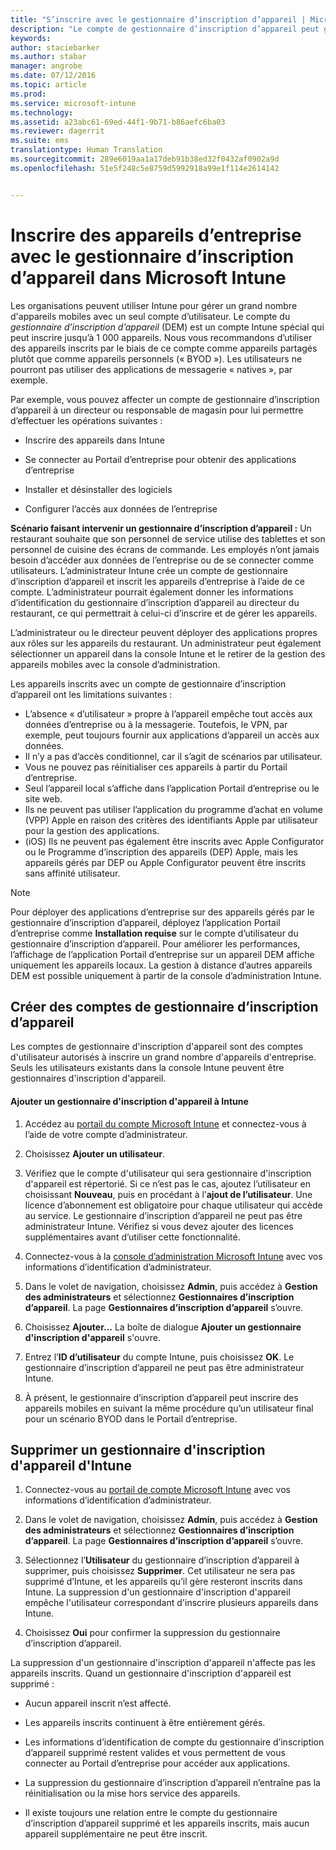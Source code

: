 ```yaml
---
title: "S’inscrire avec le gestionnaire d’inscription d’appareil | Microsoft Intune"
description: "Le compte de gestionnaire d’inscription d’appareil peut gérer un grand nombre d’appareils mobiles d’entreprise partagés avec un seul compte d’utilisateur."
keywords: 
author: staciebarker
ms.author: stabar
manager: angrobe
ms.date: 07/12/2016
ms.topic: article
ms.prod: 
ms.service: microsoft-intune
ms.technology: 
ms.assetid: a23abc61-69ed-44f1-9b71-b86aefc6ba03
ms.reviewer: dagerrit
ms.suite: ems
translationtype: Human Translation
ms.sourcegitcommit: 289e6019aa1a17deb91b38ed32f0432af0902a9d
ms.openlocfilehash: 51e5f248c5e8759d5992918a99e1f114e2614142


---
```



# <a name="enroll-corporateowned-devices-with-the-device-enrollment-manager-in-microsoft-intune"></a>Inscrire des appareils d’entreprise avec le gestionnaire d’inscription d’appareil dans Microsoft Intune
Les organisations peuvent utiliser Intune pour gérer un grand nombre d'appareils mobiles avec un seul compte d’utilisateur. Le compte du *gestionnaire d’inscription d’appareil* (DEM) est un compte Intune spécial qui peut inscrire jusqu’à 1 000 appareils. Nous vous recommandons d’utiliser des appareils inscrits par le biais de ce compte comme appareils partagés plutôt que comme appareils personnels (« BYOD »). Les utilisateurs ne pourront pas utiliser des applications de messagerie « natives », par exemple.

Par exemple, vous pouvez affecter un compte de gestionnaire d’inscription d’appareil à un directeur ou responsable de magasin pour lui permettre d’effectuer les opérations suivantes :

-   Inscrire des appareils dans Intune

-   Se connecter au Portail d’entreprise pour obtenir des applications d’entreprise

-   Installer et désinstaller des logiciels

-   Configurer l’accès aux données de l’entreprise


**Scénario faisant intervenir un gestionnaire d’inscription d’appareil :** Un restaurant souhaite que son personnel de service utilise des tablettes et son personnel de cuisine des écrans de commande. Les employés n’ont jamais besoin d’accéder aux données de l’entreprise ou de se connecter comme utilisateurs. L’administrateur Intune crée un compte de gestionnaire d’inscription d’appareil et inscrit les appareils d’entreprise à l’aide de ce compte. L’administrateur pourrait également donner les informations d’identification du gestionnaire d’inscription d’appareil au directeur du restaurant, ce qui permettrait à celui-ci d’inscrire et de gérer les appareils.

L’administrateur ou le directeur peuvent déployer des applications propres aux rôles sur les appareils du restaurant. Un administrateur peut également sélectionner un appareil dans la console Intune et le retirer de la gestion des appareils mobiles avec la console d’administration.

Les appareils inscrits avec un compte de gestionnaire d’inscription d’appareil ont les limitations suivantes :
  - L’absence « d’utilisateur » propre à l’appareil empêche tout accès aux données d’entreprise ou à la messagerie. Toutefois, le VPN, par exemple, peut toujours fournir aux applications d’appareil un accès aux données.
  - Il n’y a pas d’accès conditionnel, car il s’agit de scénarios par utilisateur.
  - Vous ne pouvez pas réinitialiser ces appareils à partir du Portail d’entreprise.
  - Seul l’appareil local s’affiche dans l’application Portail d’entreprise ou le site web.
  - Ils ne peuvent pas utiliser l’application du programme d’achat en volume (VPP) Apple en raison des critères des identifiants Apple par utilisateur pour la gestion des applications.
  - (iOS) Ils ne peuvent pas également être inscrits avec Apple Configurator ou le Programme d’inscription des appareils (DEP) Apple, mais les appareils gérés par DEP ou Apple Configurator peuvent être inscrits sans affinité utilisateur.

> [!NOTE]
> Pour déployer des applications d’entreprise sur des appareils gérés par le gestionnaire d’inscription d’appareil, déployez l’application Portail d’entreprise comme **Installation requise** sur le compte d’utilisateur du gestionnaire d’inscription d’appareil.
> Pour améliorer les performances, l’affichage de l’application Portail d’entreprise sur un appareil DEM affiche uniquement les appareils locaux. La gestion à distance d’autres appareils DEM est possible uniquement à partir de la console d’administration Intune.

## <a name="create-device-enrollment-manager-accounts"></a>Créer des comptes de gestionnaire d’inscription d’appareil
Les comptes de gestionnaire d'inscription d'appareil sont des comptes d'utilisateur autorisés à inscrire un grand nombre d'appareils d'entreprise. Seuls les utilisateurs existants dans la console Intune peuvent être gestionnaires d'inscription d'appareil.

#### <a name="add-a-device-enrollment-manager-to-intune"></a>Ajouter un gestionnaire d'inscription d'appareil à Intune

1.  Accédez au [portail du compte Microsoft Intune](http://go.microsoft.com/fwlink/?LinkId=698854) et connectez-vous à l’aide de votre compte d’administrateur.

2.  Choisissez **Ajouter un utilisateur**.

3.  Vérifiez que le compte d'utilisateur qui sera gestionnaire d'inscription d'appareil est répertorié. Si ce n’est pas le cas, ajoutez l’utilisateur en choisissant **Nouveau**, puis en procédant à l’**ajout de l’utilisateur**. Une licence d’abonnement est obligatoire pour chaque utilisateur qui accède au service. Le gestionnaire d’inscription d’appareil ne peut pas être administrateur Intune. Vérifiez si vous devez ajouter des licences supplémentaires avant d’utiliser cette fonctionnalité.

4.  Connectez-vous à la [console d’administration Microsoft Intune](http://manage.microsoft.com) avec vos informations d’identification d’administrateur.

5.  Dans le volet de navigation, choisissez **Admin**, puis accédez à **Gestion des administrateurs** et sélectionnez **Gestionnaires d’inscription d’appareil**. La page **Gestionnaires d’inscription d’appareil** s’ouvre.

6.  Choisissez **Ajouter...** La boîte de dialogue **Ajouter un gestionnaire d'inscription d'appareil** s'ouvre.

7.  Entrez l’**ID d’utilisateur** du compte Intune, puis choisissez **OK**. Le gestionnaire d’inscription d’appareil ne peut pas être administrateur Intune.

8.  À présent, le gestionnaire d’inscription d’appareil peut inscrire des appareils mobiles en suivant la même procédure qu’un utilisateur final pour un scénario BYOD dans le Portail d’entreprise.

## <a name="delete-a-device-enrollment-manager-from-intune"></a>Supprimer un gestionnaire d'inscription d'appareil d'Intune

1.  Connectez-vous au [portail de compte Microsoft Intune](http://manage.microsoft.com) avec vos informations d’identification d’administrateur.

2.  Dans le volet de navigation, choisissez **Admin**, puis accédez à **Gestion des administrateurs** et sélectionnez **Gestionnaires d’inscription d’appareil**. La page **Gestionnaires d’inscription d’appareil** s’ouvre.

3.  Sélectionnez l’**Utilisateur** du gestionnaire d’inscription d’appareil à supprimer, puis choisissez **Supprimer**. Cet utilisateur ne sera pas supprimé d’Intune, et les appareils qu’il gère resteront inscrits dans Intune. La suppression d'un gestionnaire d'inscription d'appareil empêche l'utilisateur correspondant d'inscrire plusieurs appareils dans Intune.

4.  Choisissez **Oui** pour confirmer la suppression du gestionnaire d’inscription d’appareil.

La suppression d'un gestionnaire d'inscription d'appareil n'affecte pas les appareils inscrits. Quand un gestionnaire d'inscription d'appareil est supprimé :

-   Aucun appareil inscrit n’est affecté.

-   Les appareils inscrits continuent à être entièrement gérés.

-   Les informations d’identification de compte du gestionnaire d’inscription d’appareil supprimé restent valides et vous permettent de vous connecter au Portail d’entreprise pour accéder aux applications.

-   La suppression du gestionnaire d’inscription d’appareil n’entraîne pas la réinitialisation ou la mise hors service des appareils.

-   Il existe toujours une relation entre le compte du gestionnaire d’inscription d’appareil supprimé et les appareils inscrits, mais aucun appareil supplémentaire ne peut être inscrit.



<!--HONumber=Nov16_HO1-->



